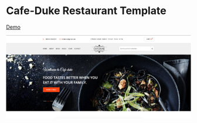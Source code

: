 
# Cafe-Duke Restaurant Template
[Demo](https://giant63.github.io/cafe-duke-restaurant-dashboard/)

![](img/screen.png "Title")
